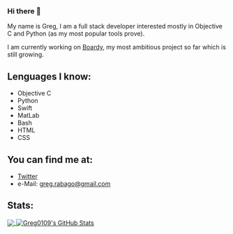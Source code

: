 ### Hi there 👋

My name is Greg, I am a full stack developer interested mostly in Objective C and Python (as my most popular tools prove).

I am currently working on [Boardy](https://github.com/greg0109/BoardyServer), my most ambitious project so far which is still growing.

## Lenguages I know:
- Objective C
- Python
- Swift
- MatLab
- Bash
- HTML
- CSS

## You can find me at:
- [Twitter](https://twitter.com/greg_0109)
- e-Mail: greg.rabago@gmail.com

<!--
**Greg0109/Greg0109** is a ✨ _special_ ✨ repository because its `README.md` (this file) appears on your GitHub profile.

Here are some ideas to get you started:

- 🔭 I’m currently working on ...
- 🌱 I’m currently learning ...
- 👯 I’m looking to collaborate on ...
- 🤔 I’m looking for help with ...
- 💬 Ask me about ...
- 📫 How to reach me: ...
- 😄 Pronouns: ...
- ⚡ Fun fact: ...
-->

## Stats:
<a href="#stats">
  <img align="center" src="https://github-readme-stats.vercel.app/api/top-langs/?username=greg0109&hide=Makefile&theme=react">
</a>
<a href="#stats">
  <img align="center" src="https://github-readme-stats.vercel.app/api?username=greg0109&show_icons=true&line_height=33.5&count_private=true&theme=react" alt="Greg0109's GitHub Stats">
</a>
